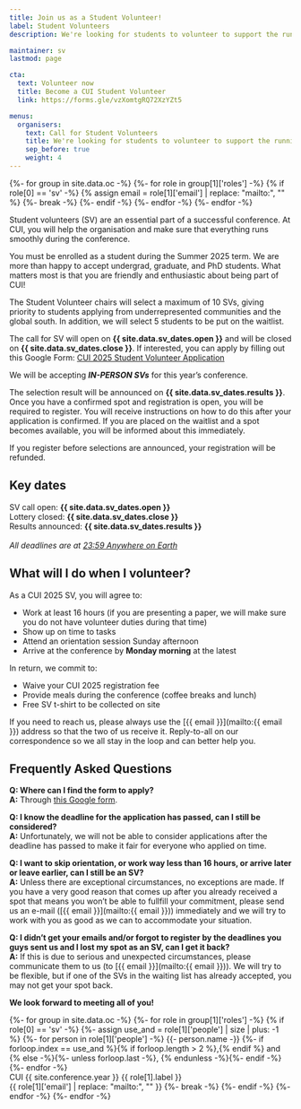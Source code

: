 ```yaml
---
title: Join us as a Student Volunteer!
label: Student Volunteers
description: We're looking for students to volunteer to support the running of CUI !!conference.year!!.

maintainer: sv
lastmod: page

cta:
  text: Volunteer now
  title: Become a CUI Student Volunteer
  link: https://forms.gle/vzXomtgRQ72XzYZt5

menus:
  organisers:
    text: Call for Student Volunteers
    title: We're looking for students to volunteer to support the running of CUI !!conference.year!!.
    sep_before: true
    weight: 4
---
```


{%- for group in site.data.oc -%}
	{%- for role in group[1]['roles'] -%}
		{% if role[0] == 'sv' -%}
			{% assign email = role[1]['email'] | replace: "mailto:", "" %}
			{%- break -%}
		{%- endif -%}
	{%- endfor -%}
{%- endfor -%}

Student volunteers (SV) are an essential part of a successful conference. At CUI, you will help the organisation and make sure that everything runs smoothly during the conference.

You must be enrolled as a student during the Summer 2025 term. We are more than happy to accept undergrad, graduate, and PhD students. What matters most is that you are friendly and enthusiastic about being part of CUI!

The Student Volunteer chairs will select a maximum of 10 SVs, giving priority to students applying from underrepresented communities and the global south. In addition, we will select 5 students to be put on the waitlist.


The call for SV will open on **{{ site.data.sv_dates.open }}** and will be closed on **{{ site.data.sv_dates.close }}**.  If interested, you can apply by filling out this Google Form: <a href="https://docs.google.com/forms/d/e/1FAIpQLSe5ebaktYa8Nic6cwP82GntjseKiaBMjDsSBpDlXslRjqc_GQ/viewform?usp=header" title="The current time in 'Anywhere on Earth'">CUI 2025 Student Volunteer Application</a>


We will be accepting _**IN-PERSON SVs**_ for this year’s conference.

The selection result will be announced on **{{ site.data.sv_dates.results }}**. Once you have a confirmed spot and registration is open, you will be required to register. You will receive instructions on how to do this after your application is confirmed. If you are placed on the waitlist and a spot becomes available, you will be informed about this immediately.

If you register before selections are announced, your registration will be refunded.

## Key dates

SV call open: **{{ site.data.sv_dates.open }}**<br>
Lottery closed: **{{ site.data.sv_dates.close }}**<br>
Results announced: **{{ site.data.sv_dates.results }}**<br>
<em class="small"><br>All deadlines are at <a href="https://time.is/Anywhere_on_Earth" title="The current time in 'Anywhere on Earth'">23:59 Anywhere on Earth</a></em>

## What will I do when I volunteer?

As a CUI 2025 SV, you will agree to:

* Work at least 16 hours (if you are presenting a paper, we will make sure you do not have volunteer duties during that time)
* Show up on time to tasks
* Attend an orientation session Sunday afternoon
* Arrive at the conference by **Monday morning** at the latest

In return, we commit to:

* Waive your CUI 2025 registration fee
* Provide meals during the conference (coffee breaks and lunch)
* Free SV t-shirt to be collected on site

If you need to reach us, please always use the [{{ email }}](mailto:{{ email }}) address so that the two of us receive it. Reply-to-all on our correspondence so we all stay in the loop and can better help you.


## Frequently Asked Questions

**Q: Where can I find the form to apply?**<br>
**A:** Through [this Google form](https://docs.google.com/forms/d/e/1FAIpQLSe5ebaktYa8Nic6cwP82GntjseKiaBMjDsSBpDlXslRjqc_GQ/viewform?usp=header).

**Q: I know the deadline for the application has passed, can I still be considered?**<br>
**A:** Unfortunately, we will not be able to consider applications after the deadline has passed to make it fair for everyone who applied on time.

**Q: I want to skip orientation, or work way less than 16 hours, or arrive later or leave earlier, can I still be an SV?**<br>
**A:** Unless there are exceptional circumstances, no exceptions are made. If you have a very good reason that comes up after you already received a spot that means you won’t be able to fullfill your commitment, please send us an e-mail ([{{ email }}](mailto:{{ email }})) immediately and we will try to work with you as good as we can to accommodate your situation.

**Q: I didn’t get your emails and/or forgot to register by the deadlines you guys sent us and I lost my spot as an SV, can I get it back?**<br>
**A:** If this is due to serious and unexpected circumstances, please communicate them to us (to [{{ email }}](mailto:{{ email }})). We will try to be flexible, but if one of the SVs in the waiting list has already accepted, you may not get your spot back.


**We look forward to meeting all of you!**

<p>
{%- for group in site.data.oc -%}
	{%- for role in group[1]['roles'] -%}
		{% if role[0] == 'sv' -%}
			{%- assign use_and = role[1]['people'] | size | plus: -1 %}
			{%- for person in role[1]['people'] -%}
				{{- person.name -}}
				{%- if forloop.index == use_and %}{% if forloop.length > 2 %},{% endif %} and {% else -%}{%- unless forloop.last -%}, {% endunless -%}{%- endif -%}
			{%- endfor -%}
			<br>
			CUI {{ site.conference.year }} {{ role[1].label }}
			<br>
			{{ role[1]['email'] | replace: "mailto:", "" }}
			{%- break -%}
		{%- endif -%}
	{%- endfor -%}
{%- endfor -%}
</p>
